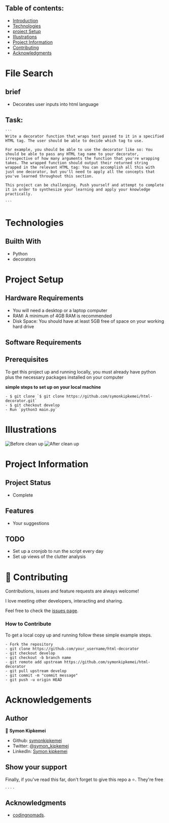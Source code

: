 
## Table of contents:
- [Introduction](#intro)
- [Technologies](#tech)
- [project Setup](#projo)
- [Illustrations](#illus)
- [Project Information](#info)
- [Contributing](#contri)
- [Acknowledgments](#know)

<INTRODUCTION>

<h1 id="intro">File Search</h1>

## brief
- Decorates user inputs into html language


## Task:
    ```
    Write a decorator function that wraps text passed to it in a specified HTML tag. The user should be able to decide which tag to use.

    For example, you should be able to use the decorator like so: You should be able to pass any HTML tag name to your decorator, irrespective of how many arguments the function that you're wrapping takes. The wrapped function should output their returned string wrapped in the relevant HTML tag: You can accomplish all this with just one decorator, but you'll need to apply all the concepts that you've learned throughout this section.

    This project can be challenging. Push yourself and attempt to complete it in order to synthesize your learning and apply your knowledge practically.

    ```

<TECHNOLOGIES>

<h1 id="tech">Technologies</h1>

## Builth With
- Python
- decorators



<PROJECT-SETUP>

<h1 id="projo">Project Setup</h1>


## Hardware Requirements
- You will need a desktop or a laptop computer
- RAM: A minimum of 4GB RAM is recommended
- Disk Space: You should have at least 5GB free of space on your working hard drive

## Software Requirements

## Prerequisites

To get this project up and running locally, you must already have python plus the necessary packages installed on your computer

**simple steps to set up on your local machine**

```
- $ git clone `$ git clone https://github.com/symonkipkemei/html-decorator.git`
- $ git checkout develop
- Run `python3 main.py`
```



<ILLUSTRATIONS>

<h1 id="illus">Illustrations</h1>

![Before clean up](before.png)
![After clean up](after.png)


<PROJECT-INFORMATION>

<h1 id="info">Project Information</h1>

## Project Status
- Complete

## Features
- Your suggestions

## TODO
- Set up a cronjob to run the script every day
- Set up views of the clutter analysis


<CONTRIBUTING>

<h1 id="contri">🤝 Contributing</h1>

Contributions, issues and feature requests are always welcome!

I love meeting other developers, interacting and sharing.

Feel free to check the [issues page](https://github.com/symonkipkemei/html-decorator/issues).

### How to Contribute

To get a local copy up and running follow these simple example steps.

```
- Fork the repository
- git clone https://github.com/your_username/html-decorator
- git checkout develop
- git checkout -b branch name
- git remote add upstream https://github.com/symonkipkemei/html-decorator
- git pull upstream develop
- git commit -m "commit message"
- git push -u origin HEAD
```


<ACKNOWLEDGMENTS>

<h1 id="know">Acknowledgements</h1>

## Author

👤 **Symon Kipkemei**

- Github: [symonkipkemei](https://github.com/symonkipkemei)
- Twitter: [@symon_kipkemei](https://twitter.com/symon_kipkemei)
- LinkedIn: [Symon kipkemei](https://www.linkedin.com/in/symon-kipkemei/)


## Show your support

Finally, if you've read this far, don't forget to give this repo a ⭐️. They're free . . . .

## Acknowledgments

- [codingnomads](https://codingnomads.co/).

